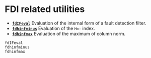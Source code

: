 # FDI related utilities

* **[`fdIFeval`](@ref)**  Evaluation of the internal form of a fault detection filter. 
* **[`fdhinfminus`](@ref)**  Evaluation of the `H∞-` index.  
* **[`fdhinfmax`](@ref)**  Evaluation of the maximum of column norm.  

```@docs
fdIFeval
fdhinfminus
fdhinfmax
```
